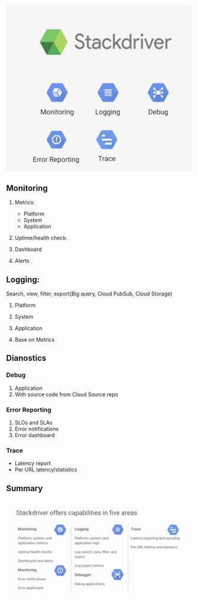 ![alt text](../images/stackdriver.png)

## Monitoring
1. Metrics: 
    * Platform 
    * System 
    * Application

2. Uptime/health check: 

3. Dashboard

4. Alerts

## Logging: 

Search, view, filter, export(Big query, Cloud PubSub, Cloud Storage)

1. Platform

2. System

3. Application

4. Base on Metrics

## Dianostics

### Debug
1. Application
2. With source code from Cloud Source repo

### Error Reporting
1. SLOs and SLAs
2. Error notifications
3. Error dashboard

### Trace
- Latency report
- Per URL latency/statistics


## Summary

![alt text](../images/stackdriver-description.png)


